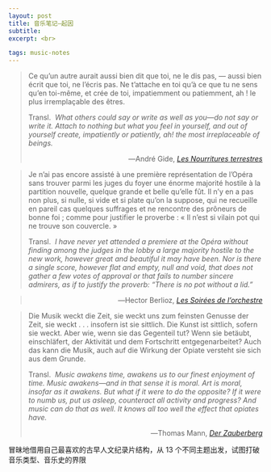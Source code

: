 ```yaml
---
layout: post
title: 音乐笔记—起因
subtitle: 
excerpt: <br>

tags: music-notes
---
```


> <p class="quote">
> Ce qu’un autre aurait aussi bien dit que toi, ne le dis pas, — aussi bien écrit que toi, ne l’écris pas. Ne t’attache en toi qu’à ce que tu ne sens qu’en toi-même, et crée de toi, impatiemment ou patiemment, ah ! le plus irremplaçable des êtres. </p>
>
> <p class="quote-transl">
> Transl.&nbsp; <i>What others could say or write as well as you—do not say or write it. Attach to nothing but what you feel in yourself, and out of yourself create, impatiently or patiently, ah! the most irreplaceable of beings. </i> </p>
>
><p align="right" class="quote-ttl"> 
> ―André Gide, <nobr> <a href="https://fr.wikisource.org/wiki/Nourritures_terrestres/Envoi"> <i>Les Nourritures terrestres</i> </a> </nobr> </p>


> <p class="quote">
> Je n’ai pas encore assisté à une première représentation de l’Opéra sans trouver parmi les juges du foyer une énorme majorité hostile à la partition nouvelle, quelque grande et belle qu’elle fût. Il n’y en a pas non plus, si nulle, si vide et si plate qu’on la suppose, qui ne recueille en pareil cas quelques suffrages et ne rencontre des prôneurs de bonne foi ; comme pour justifier le proverbe : « Il n’est si vilain pot qui ne trouve son couvercle. »  </p>
>
> <p class="quote-transl">
> Transl.&nbsp; <i>I have never yet attended a premiere at the Opéra without finding among the judges in the lobby a large majority hostile to the new work, however great and beautiful it may have been. Nor is there a single score, however flat and empty, null and void, that does not gather a few votes of approval or that fails to number sincere admirers, as if to justify the proverb: “There is no pot without a lid.”
 </i> </p>
>
><p align="right" class="quote-ttl"> 
> ―Hector Berlioz, <nobr> <a href="https://fr.wikisource.org/wiki/Les_Soir%C3%A9es_de_l%E2%80%99orchestre"> <i>Les Soirées de l’orchestre</i> </a> </nobr> </p>


> <p class="quote">
> Die Musik weckt die Zeit, sie weckt uns zum feinsten Genusse der Zeit, sie weckt <nobr>. . .</nobr> insofern ist sie sittlich. Die Kunst ist sittlich, sofern sie weckt. Aber wie, wenn sie das Gegenteil tut? Wenn sie betäubt, einschläfert, der Aktivität und dem Fortschritt entgegenarbeitet? Auch das kann die Musik, auch auf die Wirkung der Opiate versteht sie sich aus dem Grunde. </p>
>
> <p class="quote-transl">
> Transl.&nbsp; <i>Music awakens time, awakens us to our finest enjoyment of time. Music awakens—and in that sense it is moral. Art is moral, insofar as it awakens. But what if it were to do the opposite? If it were to numb us, put us asleep, counteract all activity and progress? And music can do that as well. It knows all too well the effect that opiates have. </i> </p>
>
><p align="right" class="quote-ttl"> 
> ―Thomas Mann, <nobr> <a href="https://archive.org/details/derzauberberg0000thom_e5f8/page/104/mode/2up"> <i>Der Zauberberg</i> </a> </nobr> </p>

冒昧地借用自己最喜欢的古早人文纪录片结构，从 <span class='num'>13</span> 个不同主题出发，试图打破音乐类型、音乐史的界限

<br>






